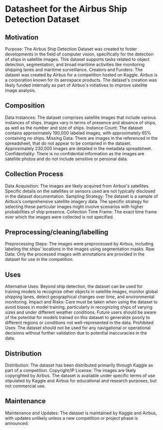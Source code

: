 # Datasheet for the Airbus Ship Detection Dataset

## Motivation
Purpose: The Airbus Ship Detection Dataset was created to foster developments in the field of computer vision, specifically for the detection of ships in satellite images. This dataset supports tasks related to object detection, segmentation, and broad maritime activities like monitoring shipping lanes and maritime surveillance.
Creators and Funders: The dataset was created by Airbus for a competition hosted on Kaggle. Airbus is a corporation known for its aerospace products. The dataset's creation was likely funded internally as part of Airbus's initiatives to improve satellite image analysis.

## Composition
Data Instances: The dataset comprises satellite images that include various instances of ships. Images vary in terms of presence and absence of ships, as well as the number and size of ships.
Instance Count: The dataset contains approximately 190,000 labeled images, with approximately 65% containing no ships.
Missing Data: There are images in the referenced in the spreadsheet, that do not appear to be contained in the dataset. Approximately 230,000 images are detailed in the metadata spreadsheet.
Confidentiality: There is no confidential information as the images are satellite photos and do not include sensitive or personal data.

## Collection Process
Data Acquisition: The images are likely acquired from Airbus's satellites. Specific details on the satellites or sensors used are not typically disclosed in the dataset documentation.
Sampling Strategy: The dataset is a sample of Airbus’s comprehensive satellite imagery data. The specific strategy for selecting these particular images might involve scenarios with higher probabilities of ship presence.
Collection Time Frame: The exact time frame over which the images were collected is not specified.

## Preprocessing/cleaning/labelling
Preprocessing Steps: The images were preprocessed by Airbus, including labeling the ships' locations in the images using segmentation masks.
Raw Data: Only the processed images with annotations are provided in the dataset for use in the competition.

## Uses
Alternative Uses: Beyond ship detection, the dataset can be used for training models to recognize other objects in satellite images, monitor global shipping lanes, detect geographical changes over time, and environmental monitoring.
Impact and Risks: Care must be taken when using the dataset to avoid biases in model training, particularly in recognizing ships of varying sizes and under different weather conditions. Future users should be aware of the potential for models trained on this dataset to generalize poorly to different regions or conditions not well-represented in the data.
Prohibited Uses: The dataset should not be used for any navigational or operational decisions without further validation due to potential inaccuracies in the data.

## Distribution
Distribution: The dataset has been distributed primarily through Kaggle as part of a competition.
Copyright/IP License: The images are likely copyrighted by Airbus. The dataset is available under specific terms of use stipulated by Kaggle and Airbus for educational and research purposes, but not commercial use.

## Maintenance
Maintenance and Updates: The dataset is maintained by Kaggle and Airbus, with updates unlikely unless a new competition or project phase is announced.
